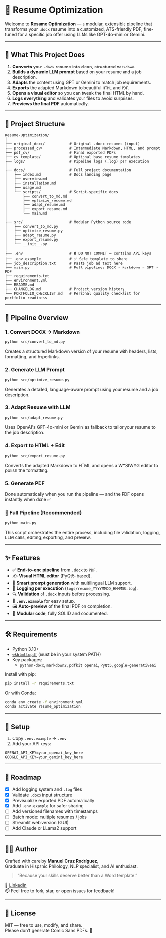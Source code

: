 # 📄 Resume Optimization

Welcome to **Resume Optimization** — a modular, extensible pipeline that transforms your `.docx` resume into a customized, ATS-friendly PDF, fine-tuned for a specific job offer using LLMs like GPT-4o-mini or Gemini.

---

## 🚀 What This Project Does

1. **Converts** your `.docx` resume into clean, structured `Markdown`.
2. **Builds a dynamic LLM prompt** based on your resume and a job description.
3. **Adapts** the content using GPT or Gemini to match job requirements.
4. **Exports** the adapted Markdown to beautiful `HTML` and `PDF`.
5. **Opens a visual editor** so you can tweak the final HTML by hand.
6. **Logs everything** and validates your files to avoid surprises.
7. **Previews the final PDF** automatically.

---

## 📁 Project Structure

```
Resume-Optimization/
│
├── original_docx/           # Original .docx resumes (input)
├── processed_cv/            # Intermediate Markdown, HTML, and prompt
├── pdf_cv/                  # Final exported PDFs
├── cv_template/             # Optional base resume templates
├── logs/                    # Pipeline logs (.log) per execution
│
├── docs/                    # Full project documentation
│   ├── index.md             # Docs landing page
│   ├── overview.md
│   ├── installation.md
│   ├── usage.md
│   └── scripts/             # Script-specific docs
│       ├── convert_to_md.md
│       ├── optimize_resume.md
│       ├── adapt_resume.md
│       ├── export_resume.md
│       └── main.md
│
├── src/                     # Modular Python source code
│   ├── convert_to_md.py
│   ├── optimize_resume.py
│   ├── adapt_resume.py
│   ├── export_resume.py
│   └── __init__.py
│
├── .env                     # 🔒 DO NOT COMMIT — contains API keys
├── .env.example             # ✅ Safe template to share
├── job_description.txt      # Paste job ad text here
├── main.py                  # Full pipeline: DOCX → Markdown → GPT → PDF
├── requirements.txt
├── environment.yml
├── README.md
├── CHANGELOG.md             # Project version history
└── PORTFOLIO_CHECKLIST.md   # Personal quality checklist for portfolio readiness
```

---

## 🤖 Pipeline Overview

### 1. Convert DOCX → Markdown

```bash
python src/convert_to_md.py
```

Creates a structured Markdown version of your resume with headers, lists, formatting, and hyperlinks.

### 2. Generate LLM Prompt

```bash
python src/optimize_resume.py
```

Generates a detailed, language-aware prompt using your resume and a job description.

### 3. Adapt Resume with LLM

```bash
python src/adapt_resume.py
```

Uses OpenAI's GPT-4o-mini or Gemini as fallback to tailor your resume to the job description.

### 4. Export to HTML + Edit

```bash
python src/export_resume.py
```

Converts the adapted Markdown to HTML and opens a WYSIWYG editor to polish the formatting.

### 5. Generate PDF

Done automatically when you run the pipeline — and the PDF opens instantly when done ✅

### 🔁 Full Pipeline (Recommended)

```bash
python main.py
```

This script orchestrates the entire process, including file validation, logging, LLM calls, editing, exporting, and preview.

---

## ✨ Features

- ✅ **End-to-end pipeline** from `.docx` to `PDF`.
- ✍️ **Visual HTML editor** (PyQt5-based).
- 🧠 **Smart prompt generation** with multilingual LLM support.
- 📂 **Logging per execution** (`logs/resume_YYYYMMDD_HHMMSS.log`).
- 🔍 **Validation** of `.docx` inputs before processing.
- 🧾 **`.env.example`** for easy setup.
- 🖼️ **Auto-preview** of the final PDF on completion.
- 🧱 **Modular code**, fully SOLID and documented.

---

## 🛠 Requirements

- Python 3.10+
- [`wkhtmltopdf`](https://wkhtmltopdf.org/) (must be in your system PATH)
- Key packages:
  - `python-docx`, `markdown2`, `pdfkit`, `openai`, `PyQt5`, `google-generativeai`

Install with pip:

```bash
pip install -r requirements.txt
```

Or with Conda:

```bash
conda env create -f environment.yml
conda activate resume_optimization
```

---

## 🔐 Setup

1. Copy `.env.example` → `.env`
2. Add your API keys:

```dotenv
OPENAI_API_KEY=your_openai_key_here
GOOGLE_API_KEY=your_gemini_key_here
```

---

## 📌 Roadmap

- [x] Add logging system and `.log` files
- [x] Validate `.docx` input structure
- [x] Previsualize exported PDF automatically
- [x] Add `.env.example` for safer sharing
- [ ] Add versioned filenames with timestamps
- [ ] Batch mode: multiple resumes / jobs
- [ ] Streamlit web version (GUI)
- [ ] Add Claude or LLama2 support

---

## 👨‍💻 Author

Crafted with care by **Manuel Cruz Rodríguez**,  
Graduate in Hispanic Philology, NLP specialist, and AI enthusiast.

> “Because your skills deserve better than a Word template.”

🔗 [LinkedIn](https://www.linkedin.com/in/mancrurod/)  
📫 Feel free to fork, star, or open issues for feedback!

---

## 📘 License

MIT — free to use, modify, and share.  
Please don’t generate Comic Sans PDFs. 🥲